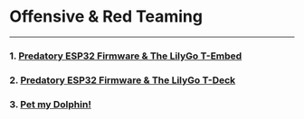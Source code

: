 # Offensive & Red Teaming
---

### 1. [Predatory ESP32 Firmware & The LilyGo T-Embed](https://github.com/anthonymcwhite/Devious-Designs-HHL/tree/main/Offensive%20%26%20Red%20Teaming/%5B1%5D%20LilyGo%20T-Embed)

### 2. [Predatory ESP32 Firmware & The LilyGo T-Deck](https://github.com/anthonymcwhite/Devious-Designs-HHL/tree/main/Offensive%20&%20Red%20Teaming/%5B2%5D%20LilyGO%20T-Deck)

### 3. [Pet my Dolphin!](https://github.com/anthonymcwhite/Devious-Designs-HHL/tree/main/Offensive%20%26%20Red%20Teaming/%5B3%5D%20Flipper%20Zero)
